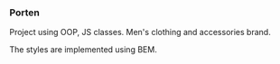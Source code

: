 ### Porten

Project using OOP, JS classes.
Men's clothing and accessories brand.

The styles are implemented using BEM.
